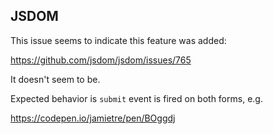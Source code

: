 ## JSDOM

This issue seems to indicate this feature was added:

https://github.com/jsdom/jsdom/issues/765

It doesn't seem to be.

Expected behavior is `submit` event is fired on both forms, e.g.

https://codepen.io/jamietre/pen/BOggdj
